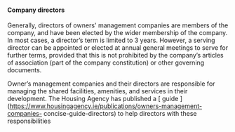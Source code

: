####  Company directors

Generally, directors of owners' management companies are members of the
company, and have been elected by the wider membership of the company. In most
cases, a director’s term is limited to 3 years. However, a serving director
can be appointed or elected at annual general meetings to serve for further
terms, provided that this is not prohibited by the company’s articles of
association (part of the company constitution) or other governing documents.

Owner’s management companies and their directors are responsible for managing
the shared facilities, amenities, and services in their development. The
Housing Agency has published a [ guide
](https://www.housingagency.ie/publications/owners-management-companies-
concise-guide-directors) to help directors with these responsibilities
